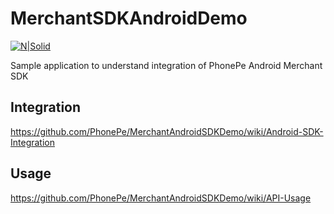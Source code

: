 # MerchantSDKAndroidDemo

[![N|Solid](https://www.phonepe.com/images/generic/phonepe_logo.svg)](https://www.phonepe.com)

Sample application to understand integration of PhonePe Android Merchant SDK
<br>
## Integration

https://github.com/PhonePe/MerchantAndroidSDKDemo/wiki/Android-SDK-Integration

## Usage

https://github.com/PhonePe/MerchantAndroidSDKDemo/wiki/API-Usage
